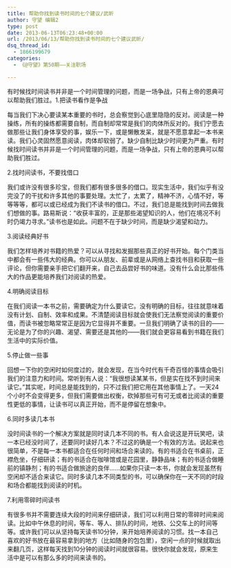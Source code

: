 ```yaml
---
title: 帮助你找到读书时间的七个建议/武昕
author: 守望 编辑2
type: post
date: 2013-06-13T06:23:48+00:00
url: /2013/06/13/帮助你找到读书时间的七个建议武昕/
dsq_thread_id:
  - 1866199679
categories:
  - 《@守望》第50期——关注职场

---
```

<p class="mceWPmore" title="更多...">
  有时候找时间读书并非是一个时间管理的问题，而是一场争战，只有上帝的恩典可以帮助我们胜过。<!--more-->1.把读书看作是争战
</p>

每当我们下决心要读某本重要的书时，总会察觉到心底里隐隐的反对。阅读是一种操练，所有的操练都需要自制，而自制却常常是我们的肉体所反对的。我们宁愿去做那些让我们身体享受的事，娱乐一下，或是懒散发呆，就是不愿意拿起一本书来读。我们心灵固然愿意阅读，肉体却软弱了。缺少自制比缺少时间更为严重。有时候找时间读书并非是一个时间管理的问题，而是一场争战，只有上帝的恩典可以帮助我们胜过。

2.找时间读书，不要找借口

我们或许没有很多珍宝，但我们都有很多很多的借口。现实生活中，我们似乎有没完没了的干扰和许多其他的事要处理。太忙了，太累了，精神不济，心情不好，等等等等，都可以或已经成为我们不读书的借口。不过，我们总是能找到时间去做我们想做的事。路易斯说：“收获丰富的，正是那些渴望知识的人，他们在境况不利时仍竭力寻求。”读书也是如此。问题不在于缺少时间，而是缺少渴望和动力。

3.阅读经典好书

我们怎样培养对书籍的热爱？可以从寻找和发掘那些真正的好书开始。每个门类当中都会有一些伟大的经典。你可以从朋友、前辈或是从网络上查找书目和获取一些评论，但你需要亲手把它们翻开来，自己去品尝好书的味道。没有什么会比那些伟大的作品更能培养我们对阅读的热爱。

4.明确阅读目标

在我们阅读一本书之前，需要确定为什么要读它。没有明确的目标，往往就意味着没有计划、自制、效率和成果。不清楚阅读目标就会使我们无法察觉阅读的重要价值，而读书被忽略常常正是因为它显得并不重要。一旦我们明确了读书的目的——无论是为了你的兴趣、渴望、需要还是其他的——我们就会更容易看到书籍在我们生活中的实际价值。

5.停止做一些事

回想一下你的空闲时如何度过的，就会发现，在当今时代有千奇百怪的事情会吸引我们的注意力和时间。常听到有人说：“我很想读某某书，但是实在找不到时间来读它。”其实呢，时间总是能找到的，只不过我们把它用在其他事情上了。一天24个小时不会变得更多，但我们需要做出权衡，砍掉那些可有可无或者比阅读的重要性更低的事情，让读书可以真正开始，而不是停留在想象中。

6.同时多读几本书

没时间读书的一个解决方案就是同时读几本不同的书。有人会说这是开玩笑吧，读一本已经没时间了，还要同时读好几本？不过这的确是一个有效的方法。说起来也很简单，不是每一本书都适合在任何时间和场合来读的。有的书适合在书桌前，正襟危坐，仔细研读；有的书适合在咖啡馆或是花园里，静静品味；有的书适合做睡前的镇静剂；有的书适合做旅途的良伴……如果你只读一本书，你就会发现虽然有空闲却不适合来读它。同时多读几本不同类型的书，可以确保你在一天不同的时段和场合都能找到阅读的时机。

7.利用零碎时间读书

有很多书并不需要连续大段的时间来仔细研读，我们可以利用日常的零碎时间来阅读。比如中午休息的时间，等车、等人、排队的时间，地铁、公交车上的时间等等。或许我们可以从坚持每天读书10分钟，来开始培养阅读的习惯。找一本自己喜欢的好书放在最容易拿到的地方（比如随身的包包里），空闲一点的时候就取出来翻几页，这样每天找到10分钟的阅读时间就很容易。很快你就会发现，原来生活中是可以有那么多的时间来读书的。